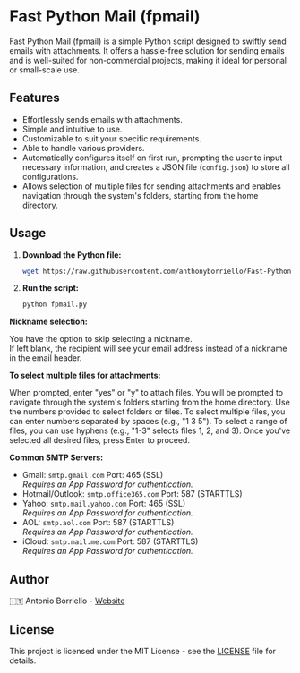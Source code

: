 # Fast Python Mail (fpmail)

Fast Python Mail (fpmail) is a simple Python script designed to swiftly send emails with attachments. It offers a hassle-free solution for sending emails and is well-suited for non-commercial projects, making it ideal for personal or small-scale use.

## Features

- Effortlessly sends emails with attachments.
- Simple and intuitive to use.
- Customizable to suit your specific requirements.
- Able to handle various providers.
- Automatically configures itself on first run, prompting the user to input necessary information, and creates a JSON file (`config.json`) to store all configurations.
- Allows selection of multiple files for sending attachments and enables navigation through the system's folders, starting from the home directory.

## Usage

1. **Download the Python file:**
    ```bash
   wget https://raw.githubusercontent.com/anthonyborriello/Fast-Python-Mail/main/fpmail.py
    ```
2. **Run the script:**
    ```bash
    python fpmail.py
    ```
**Nickname selection:**

You have the option to skip selecting a nickname.  
If left blank, the recipient will see your email address instead of a nickname in the email header.


**To select multiple files for attachments:**

When prompted, enter "yes" or "y" to attach files.
You will be prompted to navigate through the system's folders starting from the home directory.
Use the numbers provided to select folders or files.
To select multiple files, you can enter numbers separated by spaces (e.g., "1 3 5").
To select a range of files, you can use hyphens (e.g., "1-3" selects files 1, 2, and 3).
Once you've selected all desired files, press Enter to proceed.

**Common SMTP Servers:**

- Gmail: `smtp.gmail.com` Port: 465 (SSL)  
  *Requires an App Password for authentication.*
- Hotmail/Outlook: `smtp.office365.com` Port: 587 (STARTTLS)  
- Yahoo: `smtp.mail.yahoo.com` Port: 465 (SSL)  
  *Requires an App Password for authentication.*
- AOL: `smtp.aol.com` Port: 587 (STARTTLS)  
  *Requires an App Password for authentication.*
- iCloud: `smtp.mail.me.com` Port: 587 (STARTTLS)  
  *Requires an App Password for authentication.*

## Author

🇮🇹   Antonio Borriello - [Website](https://antonioborriello.wordpress.com)

## License

This project is licensed under the MIT License - see the [LICENSE](LICENSE) file for details.
